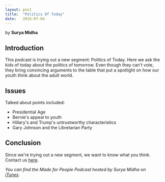```yaml
---
layout: post
title:  "Politics Of Today"
date:   2016-07-04
---
```

by **Surya Midha**

## Introduction

This podcast is trying out a new segment: Politics of Today. Here we ask the kids of today about the politics of tomorrow. Even though they can't vote, they bring convincing arguments to the table that put a spotlight on how our youth think about the adult world.

## Issues

Talked about points included:
* Presidential Age
* Bernie's appeal to youth
* Hillary's and Trump's untrustworthy characteristics
* Gary Johnson and the Libretarian Party

## Conclusion

Since we're trying out a new segment, we want to know what you think. Contact us [here](mailto:suryamidha@gmail.com).

*You can find the Made for People Podcast hosted by Surya Midha on [iTunes](https://itunes.apple.com/us/podcast/made-for-people/id1116879925).*
